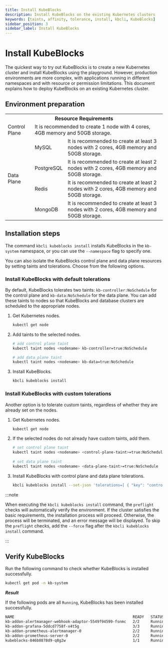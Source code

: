 ```yaml
---
title: Install KubeBlocks
description: Install KubeBlocks on the existing Kubernetes clusters
keywords: [taints, affinity, tolerance, install, kbcli, KubeBlocks]
sidebar_position: 3
sidebar_label: Install KubeBlocks
---
```


# Install KubeBlocks

The quickest way to try out KubeBlocks is to create a new Kubernetes cluster and install KubeBlocks using the playground. However, production environments are more complex, with applications running in different namespaces and with resource or permission limitations. This document explains how to deploy KubeBlocks on an existing Kubernetes cluster.

## Environment preparation

<table>
	<tr>
	    <th colspan="3">Resource Requirements</th>
	</tr >
	<tr>
	    <td >Control Plane</td>
	    <td colspan="2">It is recommended to create 1 node with 4 cores, 4GB memory and 50GB storage. </td>
	</tr >
	<tr >
	    <td rowspan="4">Data Plane</td>
	    <td> MySQL </td>
	    <td>It is recommended to create at least 3 nodes with 2 cores, 4GB memory and 50GB storage. </td>
	</tr>
	<tr>
	    <td> PostgreSQL </td>
        <td>It is recommended to create at least 2 nodes with 2 cores, 4GB memory and 50GB storage.  </td>
	</tr>
	<tr>
	    <td> Redis </td>
        <td>It is recommended to create at least 2 nodes with 2 cores, 4GB memory and 50GB storage. </td>
	</tr>
	<tr>
	    <td> MongoDB </td>
	    <td>It is recommended to create at least 3 nodes with 2 cores, 4GB memory and 50GB storage. </td>
	</tr>
</table>

## Installation steps

The command `kbcli kubeblocks install` installs KubeBlocks in the `kb-system` namespace, or you can use the `--namespace` flag to specify one.

You can also isolate the KubeBlocks control plane and data plane resources by setting taints and tolerations. Choose from the following options.

### Install KubeBlocks with default tolerations

By default, KubeBlocks tolerates two taints: `kb-controller:NoSchedule` for the control plane and `kb-data:NoSchedule` for the data plane. You can add these taints to nodes so that KubeBlocks and database clusters are scheduled to the appropriate nodes.

1. Get Kubernetes nodes.

    ```bash
    kubectl get node
    ```

2. Add taints to the selected nodes.

    ```bash
    # add control plane taint
    kubectl taint nodes <nodename> kb-controller=true:NoSchedule
   
    # add data plane taint
    kubectl taint nodes <nodename> kb-data=true:NoSchedule
    ```

3. Install KubeBlocks.

    ```bash
    kbcli kubeblocks install
    ```

### Install KubeBlocks with custom tolerations

Another option is to tolerate custom taints, regardless of whether they are already set on the nodes.

1. Get Kubernetes nodes.

    ```bash
    kubectl get node
    ```

2. If the selected nodes do not already have custom taints, add them.

    ```bash
    # set control plane taint
    kubectl taint nodes <nodename> <control-plane-taint>=true:NoSchedule
     
    # set data plane taint
    kubectl taint nodes <nodename> <data-plane-taint>=true:NoSchedule
    ```

3. Install KubeBlocks with control plane and data plane tolerations.

    ```bash
    kbcli kubeblocks install --set-json 'tolerations=[ { "key": "control-plane-taint", "operator": "Equal", "effect": "NoSchedule", "value": "true" } ]' --set-json 'dataPlane.tolerations=[{ "key": "data-plane-taint", "operator": "Equal", "effect": "NoSchedule", "value": "true" } ]'
    ```

:::note

When executing the `kbcli kubeblocks install` command, the `preflight` checks will automatically verify the environment. If the cluster satisfies the basic requirements, the installation process will proceed. Otherwise, the process will be terminated, and an error message will be displayed. To skip the `preflight` checks, add the `--force` flag after the `kbcli kubeblocks install` command.

:::

## Verify KubeBlocks

Run the following command to check whether KubeBlocks is installed successfully.

```bash
kubectl get pod -n kb-system
```

***Result***

If the following pods are all `Running`, KubeBlocks has been installed successfully.

```bash
NAME                                                     READY   STATUS      RESTARTS   AGE
kb-addon-alertmanager-webhook-adaptor-5549f94599-fsnmc   2/2     Running     0          84s
kb-addon-grafana-5ddcd7758f-x4t5g                        3/3     Running     0          84s
kb-addon-prometheus-alertmanager-0                       2/2     Running     0          84s
kb-addon-prometheus-server-0                             2/2     Running     0          84s
kubeblocks-846b8878d9-q8g2w                              1/1     Running     0          98s
```
